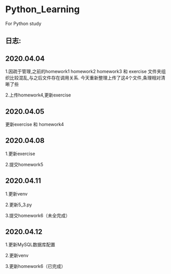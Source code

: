 # Python_Learning
For Python study

## 日志:
## 2020.04.04
1.因疏于管理,之前的homework1 homework2 homework3 和 exercise 文件夹组织比较混乱,与之后文件存在调用关系.
今天重新整理上传了这4个文件,条理相对清晰了些

2.上传homework4,更新exercise

## 2020.04.05
更新exercise 和 homework4

## 2020.04.08

1.更新exercise

2.提交homework5

## 2020.04.11

1.更新venv

2.更新5_3.py

3.提交homework6（未全完成）

## 2020.04.12

1.更新MySQL数据库配置

2.更新venv

3.更新homework6（已完成）